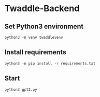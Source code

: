 # Twaddle-Backend

## Set Python3 environment
```
python3 -m venv twaddlevenv
```

## Install requirements
```
python3 -m pip install -r requirements.txt
```

## Start
```
python3 gpt2.py
```
